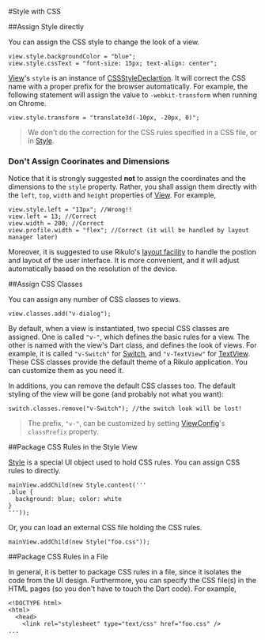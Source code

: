 #Style with CSS

##Assign Style directly

You can assign the CSS style to change the look of a view.

    view.style.backgroundColor = "blue";
    view.style.cssText = "font-size: 15px; text-align: center";

[View](http://rikulo.org/api/_/view/View.html)'s `style` is an instance of [CSSStyleDeclartion](http://api.dartlang.org/html/CSSStyleDeclaration.html). It will correct the CSS name with a proper prefix for the browser automatically. For example, the following statement will assign the value to `-webkit-transform` when running on Chrome.

    view.style.transform = "translate3d(-10px, -20px, 0)";

> We don't do the correction for the CSS rules specified in a CSS file, or in [Style](http://rikulo.org/api/_/view/Style.html).

### Don't Assign Coorinates and Dimensions

Notice that it is strongly suggested **not** to assign the coordinates and the dimensions to the `style` property. Rather, you shall assign them directly with the `left`, `top`, `width` and `height` properties of [View](http://rikulo.org/api/_/view/View.html). For example,

    view.style.left = "13px"; //Wrong!!
    view.left = 13; //Correct
    view.width = 200; //Correct
    view.profile.width = "flex"; //Correct (it will be handled by layout manager later)

Moreover, it is suggested to use Rikulo's [layout facility](../../Layouts/index.md) to handle the postion and layout of the user interface. It is more convenient, and it will adjust automatically based on the resolution of the device.

##Assign CSS Classes

You can assign any number of CSS classes to views.

    view.classes.add("v-dialog");

By default, when a view is instantiated, two special CSS classes are assigned. One is called `"v-"`, which defines the basic rules for a view. The other is named with the view's Dart class, and defines the look of views. For example, it is called `"v-Switch"` for [Switch](http://rikulo.org/api/_/view/Switch.html), and `"v-TextView"` for [TextView](http://rikulo.org/api/_/view/Switch.html). These CSS classes provide the default theme of a Rikulo application. You can customize them as you need it.

In additions, you can remove the default CSS classes too. The default styling of the view will be gone (and probably not what you want):

    switch.classes.remove("v-Switch"); //the switch look will be lost!

> The prefix, `"v-"`, can be customized by setting [ViewConfig](http://rikulo.org/api/_/view/impl/ViewConfig.html)'s `classPrefix` property.

##Package CSS Rules in the Style View

[Style](http://rikulo.org/api/_/view/Style.html) is a special UI object used to hold CSS rules. You can assign CSS rules to directly.

    mainView.addChild(new Style.content('''
    .blue {
      background: blue; color: white
    }
    '''));

Or, you can load an external CSS file holding the CSS rules.

    mainView.addChild(new Style("foo.css"));

##Package CSS Rules in a File

In general, it is better to package CSS rules in a file, since it isolates the code from the UI design. Furthermore, you can specify the CSS file(s) in the HTML pages (so you don't have to touch the Dart code). For example,

    <!DOCTYPE html>
    <html>
      <head>
        <link rel="stylesheet" type="text/css" href="foo.css" />
    ...

